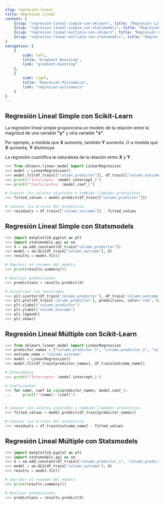 ```yaml
---
slug: regresion-lineal
title: Regresión Lineal
content: [
	{slug: "regresion-lineal-simple-con-sklearn", title: "Regresión Lineal Simple con Scikit-Learn"},
	{slug: "regresion-lineal-simple-con-statsmodels", title: "Regresión Lineal Simple con Statsmodels"},
	{slug: "regresion-lineal-multiple-con-sklearn", title: "Regresión Lineal Múltiple con Scikit-Learn"},
	{slug: "regresion-lineal-multiple-con-statsmodels", title: "Regresión Lineal Múltiple con Statsmodels"},
]
navigation: [
	{
		side: left,
		title: "Gradient Boosting",
		link: "gradient-boosting"
	},
	{
		side: right,
		title: "Regresión Polinómica",
		link: "regresion-polinomica"
	}
]
---
```


## Regresión Lineal Simple con Scikit-Learn

La regresión lineal simple proporciona un modelo de la relación entre la magnitud de una variable **"y"** y otra variable **"x"**.

Por ejemplo, a medida que **X** aumenta, también **Y** aumenta. O a medida que **X** aumenta, **Y** disminuye.

La regresión cuantifica la naturaleza de la relación entre **X** y **Y**.

```python
>>> from sklearn.linear_model import LinearRegression
>>> model = LinearRegression()
>>> model.fit(df_train[["column_predictor"]], df_train[["column_outcome"]])
>>> print(f"Intercepto: {model.intercept_}")
>>> print(f"Coeficientes: {model.coef_}")

# Conocer los valores ajustados o también llamados pronósticos
>>> fitted_values = model.predict(df_train[["column_predictor"]])

# Conocer los errores del pronóstico
>>> residuals = df_train[["column_outcome"]] - fitted_values
```

## Regresión Lineal Simple con Statsmodels

```python
>>> import matplotlib.pyplot as plt
>>> import statsmodels.api as sm
>>> X = sm.add_constant(df_train["column_predictor"])
>>> model = sm.OLS(df_train["column_outcome"], X)
>>> results = model.fit()

# Imprimir el resumen del modelo
>>> print(results.summary())

# Realizar predicciones
>>> predictions = results.predict(X)

# Visualizar los resultados
>>> plt.scatter(df_train['column_predictor'], df_train['column_outcome'], label='Datos de entrenamiento')
>>> plt.plot(df_train['column_predictor'], predictions, color='red', label='Regresión lineal (entrenamiento)')
>>> plt.xlabel('column_predictor')
>>> plt.ylabel('column_outcome')
>>> plt.legend()
>>> plt.show()
```

## Regresión Lineal Múltiple con Scikit-Learn

```python
>>> from sklearn.linear_model import LinearRegression
>>> predictor_names = ["column_predictor_1", "column_predictor_2", "column_predictor_3"]
>>> outcome_name = "column_outcome"
>>> model = LinearRegression()
>>> model.fit(df_train[predictor_names], df_train[outcome_name])

# Interceptos
>>> print(f"Intercepto: {model.intercept_}")

# Coeficientes
>>> for name, coef in zip(predictor_names, model.coef_):
... 	print(f"{name}: {coef}")


# Conocer los valores ajustados o también llamados pronósticos
>>> fitted_values = model.predict(df_train[predictor_names])

# Conocer los errores del pronóstico
>>> residuals = df_train[outcome_name] - fitted_values
```

## Regresión Lineal Múltiple con Statsmodels

```python
>>> import matplotlib.pyplot as plt
>>> import statsmodels.api as sm
>>> X = sm.add_constant(df_train[["column_predictor_1", "column_predictor_2", "column_predictor_3"]])
>>> model = sm.OLS(df_train["column_outcome"], X)
>>> results = model.fit()

# Imprimir el resumen del modelo
>>> print(results.summary())

# Realizar predicciones
>>> predictions = results.predict(X)
```